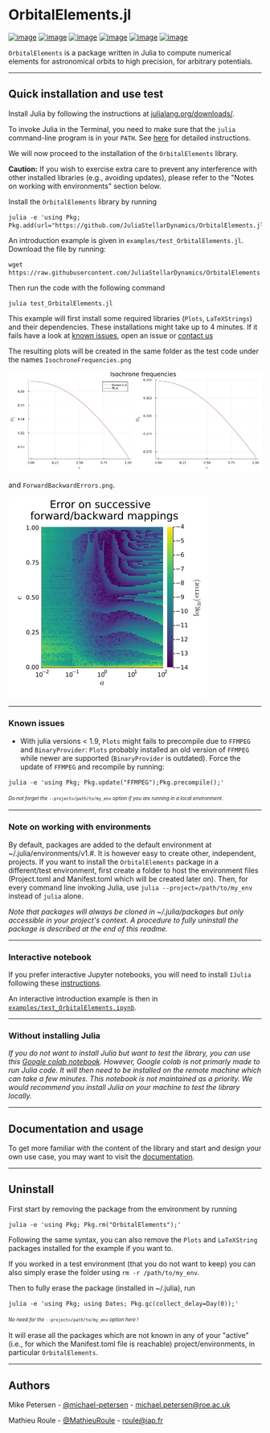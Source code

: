 
# OrbitalElements.jl

[![image](https://github.com/JuliaStellarDynamics/OrbitalElements.jl/actions/workflows/ci.yml/badge.svg?branch=v2.0)](https://github.com/JuliaStellarDynamics/OrbitalElements.jl/actions/workflows/ci.yml)
[![image](https://github.com/JuliaStellarDynamics/OrbitalElements.jl/actions/workflows/documentation.yml/badge.svg?branch=documentation)](https://juliastellardynamics.github.io/OrbitalElements.jl/)
[![image](https://img.shields.io/badge/julia-LTS%20%7C%20stable%20%7C%20dev-blue)](https://github.com/JuliaStellarDynamics/OrbitalElements.jl/actions/workflows/ci.yml)
[![image](http://codecov.io/gh/JuliaStellarDynamics/OrbitalElements.jl/coverage.svg?branch=v2.0)](http://app.codecov.io/gh/JuliaStellarDynamics/OrbitalElements.jl?branch=2.0)
[![image](http://img.shields.io/badge/license-MIT-brightgreen.svg)](https://github.com/JuliaStellarDynamics/OrbitalElements.jl/blob/v2.0/LICENSE)
[![image](http://img.shields.io/badge/DOI-10.48550/arXiv.2311.10630-blue.svg)](http://dx.doi.org/10.48550/arXiv.2311.10630)

`OrbitalElements` is a package written in Julia to compute numerical elements for astronomical orbits to high precision, for arbitrary potentials.

---
## Quick installation and use test

Install Julia by following the instructions at [julialang.org/downloads/](https://julialang.org/downloads/).

To invoke Julia in the Terminal, you need to make sure that the `julia` command-line program is in your `PATH`. 
See [here](https://julialang.org/downloads/platform/#optional_add_julia_to_path) for detailed instructions.

We will now proceed to the installation of the `OrbitalElements` library.

**Caution:** If you wish to exercise extra care to prevent any interference with other installed libraries (e.g., avoiding updates), please refer to the "Notes on working with environments" section below.

Install the `OrbitalElements` library by running
```
julia -e 'using Pkg; Pkg.add(url="https://github.com/JuliaStellarDynamics/OrbitalElements.jl.git")'
```

An introduction example is given in `examples/test_OrbitalElements.jl`.
Download the file by running:
```
wget https://raw.githubusercontent.com/JuliaStellarDynamics/OrbitalElements.jl/main/examples/test_OrbitalElements.jl
```
Then run the code with the following command
```
julia test_OrbitalElements.jl
```

This example will first install some required libraries (`Plots`, `LaTeXStrings`) and their dependencies. These installations might take up to 4 minutes. If it fails have a look at [known issues](#known-issues), open an issue or [contact us](#authors)

The resulting plots will be created in the same folder as the test code under the names `IsochroneFrequencies.png`

![`Isochrone frequencies`](examples/IsochroneFrequencies_original.png)

and `ForwardBackwardErrors.png`.

![`Forward+backward errors`](examples/ForwardBackwardErrors_original.png)

---
### Known issues

- With julia versions < 1.9, ```Plots``` might fails to precompile due to ```FFMPEG``` and ```BinaryProvider```: ```Plots``` probably installed an old version of ```FFMPEG``` while newer are supported (```BinaryProvider``` is outdated). Force the update of ```FFMPEG``` and recompile by running:
```
julia -e 'using Pkg; Pkg.update("FFMPEG");Pkg.precompile();'
```
<sup><sub>*Do not forget the* `--project=/path/to/my_env` *option if you are running in a local environment.*</sub></sup>

---
### Note on working with environments

By default, packages are added to the default environment at ~/.julia/environments/v1.#.
It is however easy to create other, independent, projects.
If you want to install the `OrbitalElements` package in a different/test environment, first create a folder to host the environment files (Project.toml and Manifest.toml which will be created later on).
Then, for every command line invoking Julia, use `julia --project=/path/to/my_env` instead of `julia` alone.

*Note that packages will always be cloned in ~/.julia/packages but only accessible in your project's context.* 
*A procedure to fully uninstall the package is described at the end of this readme.*

---
### Interactive notebook

If you prefer interactive Jupyter notebooks, you will need to install `IJulia` following these [instructions](https://github.com/JuliaLang/IJulia.jl).

An interactive introduction example is then in [`examples/test_OrbitalElements.ipynb`](examples/test_OrbitalElements.ipynb).

---
### Without installing Julia

*If you do not want to install Julia but want to test the library, you can use this [Google colab notebook](https://colab.research.google.com/drive/1mCShKnyL9gIIuDhLsmvMJSO4F3JlSfSJ?usp=sharing).
However, Google colab is not primarly made to run Julia code. 
It will then need to be installed on the remote machine which can take a few minutes.
This notebook is not maintained as a priority. We would recommend you install Julia on your machine to test the library locally.*

---
## Documentation and usage

To get more familiar with the content of the library and start and design your own use case, you may want to visit the [documentation](https://juliastellardynamics.github.io/OrbitalElements.jl/).

---
## Uninstall

First start by removing the package from the environment by running
```
julia -e 'using Pkg; Pkg.rm("OrbitalElements");'
```

Following the same syntax, you can also remove the `Plots` and `LaTeXString` packages installed for the example if you want to. 

If you worked in a test environment (that you do not want to keep) you can also simply erase the folder using `rm -r /path/to/my_env`.

Then to fully erase the package (installed in ~/.julia), run
```
julia -e 'using Pkg; using Dates; Pkg.gc(collect_delay=Day(0));'
```
<sup><sub>*No need for the* `--project=/path/to/my_env` *option here !*</sub></sup>

It will erase all the packages which are not known in any of your "active" (i.e., for which the Manifest.toml file is reachable) project/environments, in particular `OrbitalElements`.

---
## Authors

Mike Petersen -  [@michael-petersen](https://github.com/michael-petersen) - michael.petersen@roe.ac.uk

Mathieu Roule -  [@MathieuRoule](https://github.com/MathieuRoule) - roule@iap.fr
